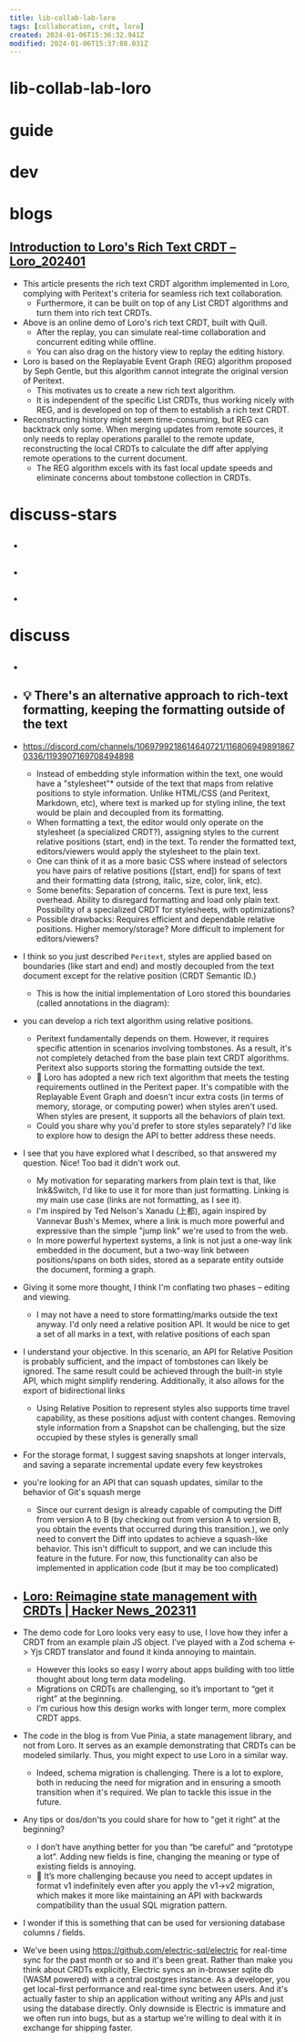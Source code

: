```yaml
---
title: lib-collab-lab-loro
tags: [collaboration, crdt, loro]
created: 2024-01-06T15:36:32.941Z
modified: 2024-01-06T15:37:08.031Z
---
```


# lib-collab-lab-loro

# guide

# dev

# blogs

## [Introduction to Loro's Rich Text CRDT – Loro_202401](https://www.loro.dev/blog/loro-richtext)

- This article presents the rich text CRDT algorithm implemented in Loro, complying with Peritext's criteria for seamless rich text collaboration. 
  - Furthermore, it can be built on top of any List CRDT algorithms and turn them into rich text CRDTs.
- Above is an online demo of Loro's rich text CRDT, built with Quill. 
  - After the replay, you can simulate real-time collaboration and concurrent editing while offline. 
  - You can also drag on the history view to replay the editing history.
- Loro is based on the Replayable Event Graph (REG) algorithm proposed by Seph Gentle, but this algorithm cannot integrate the original version of Peritext. 
  - This motivates us to create a new rich text algorithm. 
  - It is independent of the specific List CRDTs, thus working nicely with REG, and is developed on top of them to establish a rich text CRDT.
- Reconstructing history might seem time-consuming, but REG can backtrack only some. When merging updates from remote sources, it only needs to replay operations parallel to the remote update, reconstructing the local CRDTs to calculate the diff after applying remote operations to the current document.
  - The REG algorithm excels with its fast local update speeds and eliminate concerns about tombstone collection in CRDTs.
# discuss-stars
- ## 

- ## 

- ## 
# discuss
- ## 

- ## 💡 There's an alternative approach to rich-text formatting, keeping the formatting outside of the text
- https://discord.com/channels/1069799218614640721/1168069498918670336/1193907169708494898
  - Instead of embedding style information within the text, one would have a "stylesheet"* outside of the text that maps from relative positions to style information. Unlike HTML/CSS (and Peritext, Markdown, etc), where text is marked up for styling inline, the text would be plain and decoupled from its formatting. 
  - When formatting a text, the editor would only operate on the stylesheet (a specialized CRDT?), assigning styles to the current relative positions (start, end) in the text. To render the formatted text, editors/viewers would apply the stylesheet to the plain text.
  - One can think of it as a more basic CSS where instead of selectors you have pairs of relative positions ([start, end]) for spans of text and their formatting data (strong, italic, size, color, link, etc).
  - Some benefits: Separation of concerns. Text is pure text, less overhead. Ability to disregard formatting and load only plain text. Possibility of a specialized CRDT for stylesheets, with optimizations?
  - Possible drawbacks: Requires efficient and dependable relative positions. Higher memory/storage? More difficult to implement for editors/viewers?

- I think so you just described `Peritext`, styles are applied based on boundaries (like start and end)  and mostly decoupled from the text document except for the relative position (CRDT Semantic ID.) 
  - This is how the initial implementation of Loro stored this boundaries (called annotations in the diagram):
- you can develop a rich text algorithm using relative positions. 
  - Peritext fundamentally depends on them. However, it requires specific attention in scenarios involving tombstones. As a result, it's not completely detached from the base plain text CRDT algorithms. Peritext also supports storing the formatting outside the text.
  - 🧐 Loro has adopted a new rich text algorithm that meets the testing requirements outlined in the Peritext paper. It's compatible with the Replayable Event Graph and doesn't incur extra costs (in terms of memory, storage, or computing power) when styles aren't used. When styles are present, it supports all the behaviors of plain text. 
  - Could you share why you'd prefer to store styles separately? I'd like to explore how to design the API to better address these needs.
- I see that you have explored what I described, so that answered my question. Nice! Too bad it didn't work out.
  - My motivation for separating markers from plain text is that, like Ink&Switch, I'd like to use it for more than just formatting. Linking is my main use case (links are not formatting, as I see it).
  - I'm inspired by Ted Nelson's Xanadu (上都), again inspired by Vannevar Bush's Memex, where a link is much more powerful and expressive than the simple "jump link" we're used to from the web. 
  - In more powerful hypertext systems, a link is not just a one-way link embedded in the document, but a two-way link between positions/spans on both sides, stored as a separate entity outside the document, forming a graph.

- Giving it some more thought, I think I'm conflating two phases – editing and viewing.
  - I may not have a need to store formatting/marks outside the text anyway. I'd only need a relative position API. It would be nice to get a set of all marks in a text, with relative positions of each span
- I understand your objective. In this scenario, an API for Relative Position is probably sufficient, and the impact of tombstones can likely be ignored. The same result could be achieved through the built-in style API, which might simplify rendering. Additionally, it also allows for the export of bidirectional links
  - Using Relative Position to represent styles also supports time travel capability, as these positions adjust with content changes. Removing style information from a Snapshot can be challenging, but the size occupied by these styles is generally small
- For the storage format, I suggest saving snapshots at longer intervals, and saving a separate incremental update every few keystrokes

- you're looking for an API that can squash updates, similar to the behavior of Git's squash merge
  - Since our current design is already capable of computing the Diff from version A to B (by checking out from version A to version B, you obtain the events that occurred during this transition.), we only need to convert the Diff into updates to achieve a squash-like behavior. This isn't difficult to support, and we can include this feature in the future. For now, this functionality can also be implemented in application code (but it may be too complicated)

- ## [Loro: Reimagine state management with CRDTs | Hacker News_202311](https://news.ycombinator.com/item?id=38248900)
- The demo code for Loro looks very easy to use, I love how they infer a CRDT from an example plain JS object. I’ve played with a Zod schema <-> Yjs CRDT translator and found it kinda annoying to maintain. 
  - However this looks so easy I worry about apps building with too little thought about long term data modeling. 
  - Migrations on CRDTs are challenging, so it’s important to “get it right” at the beginning. 
  - I’m curious how this design works with longer term, more complex CRDT apps.
- The code in the blog is from Vue Pinia, a state management library, and not from Loro. It serves as an example demonstrating that CRDTs can be modeled similarly. Thus, you might expect to use Loro in a similar way.
  - Indeed, schema migration is challenging. There is a lot to explore, both in reducing the need for migration and in ensuring a smooth transition when it's required. We plan to tackle this issue in the future.
- Any tips or dos/don'ts you could share for how to "get it right" at the beginning? 
  - I don’t have anything better for you than “be careful” and “prototype a lot”. Adding new fields is fine, changing the meaning or type of existing fields is annoying.
  - 🧐 It’s more challenging because you need to accept updates in format v1 indefinitely even after you apply the v1->v2 migration, which makes it more like maintaining an API with backwards compatibility than the usual SQL migration pattern.

- I wonder if this is something that can be used for versioning database columns / fields.

- We've been using https://github.com/electric-sql/electric for real-time sync for the past month or so and it's been great. Rather than make you think about CRDTs explicitly, Electric syncs an in-browser sqlite db (WASM powered) with a central postgres instance. As a developer, you get local-first performance and real-time sync between users. And it's actually faster to ship an application without writing any APIs and just using the database directly. Only downside is Electric is immature and we often run into bugs, but as a startup we're willing to deal with it in exchange for shipping faster.
